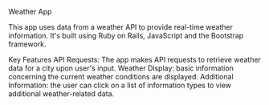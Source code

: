 Weather App

This app uses data from a weather API to provide real-time weather information. It's built using Ruby on Rails, JavaScript and the Bootstrap framework.

Key Features
API Requests: The app makes API requests to retrieve weather data for a city upon user's input.
Weather Display: basic information concerning the current weather conditions are displayed.
Additional Information: the user can click on a list of information types to view additional weather-related data.